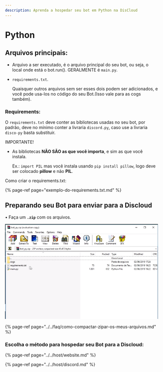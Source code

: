 ```yaml
---
description: Aprenda a hospedar seu bot em Python na DisCloud
---
```


# Python

## Arquivos principais:

* Arquivo a ser executado, é o arquivo principal do seu bot, ou seja, o local onde está o bot.run\(\). GERALMENTE é `main.py`.   
* `requirements.txt`.

  Quaisquer outros arquivos sem ser esses dois podem ser adicionados, e você pode usa-los no código do seu Bot.\(Isso vale para as cogs também\).

### Requirements:

O `requirements.txt` deve conter as bíbliotecas usadas no seu bot, por padrão, deve no mínimo conter a livraria `discord.py`, caso use a livraria `disco-py` basta substituir.

IMPORTANTE!

* As bibliotecas **NÃO SÃO as que você importa**, e sim as que você instala.

  Ex.: `import PIL` mas você instala usando `pip install pillow`, logo deve ser colocado **pillow** e não **PIL**.

Como criar o requirements.txt:

{% page-ref page="exemplo-do-requirements.txt.md" %}

## Preparando seu Bot para enviar para a Discloud

• Faça um **`.zip`** com os arquivos.

![Exemplo no Windows](../../.gitbook/assets/image%20%2811%29.png)

{% page-ref page="../../faq/como-compactar-zipar-os-meus-arquivos.md" %}

### Escolha o método para hospedar seu Bot para a Discloud:

{% page-ref page="../../host/website.md" %}

{% page-ref page="../../host/discord.md" %}


